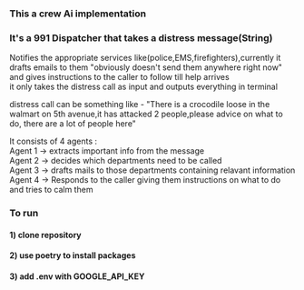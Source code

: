### This a crew Ai implementation

### It's a 991 Dispatcher that takes a distress message(String)

Notifies the appropriate services like(police,EMS,firefighters),currently it drafts emails to them "obviously doesn't send them anywhere right now"<br />
and gives instructions to the caller to follow till help arrives<br />
it only takes the distress call as input and outputs everything in terminal<br />

distress call can be something like - "There is a crocodile loose in the walmart on 5th avenue,it has attacked 2 people,please advice on what to do, there are a lot of people here"<br />

It consists of 4 agents :<br />
Agent 1 -> extracts important info from the message<br />
Agent 2 -> decides which departments need to be called<br />
Agent 3 -> drafts mails to those departments containing relavant information<br />
Agent 4 -> Responds to the caller giving them instructions on what to do and tries to calm them<br />

### To run

#### 1) clone repository
#### 2) use poetry to install packages
#### 3) add .env with GOOGLE_API_KEY
